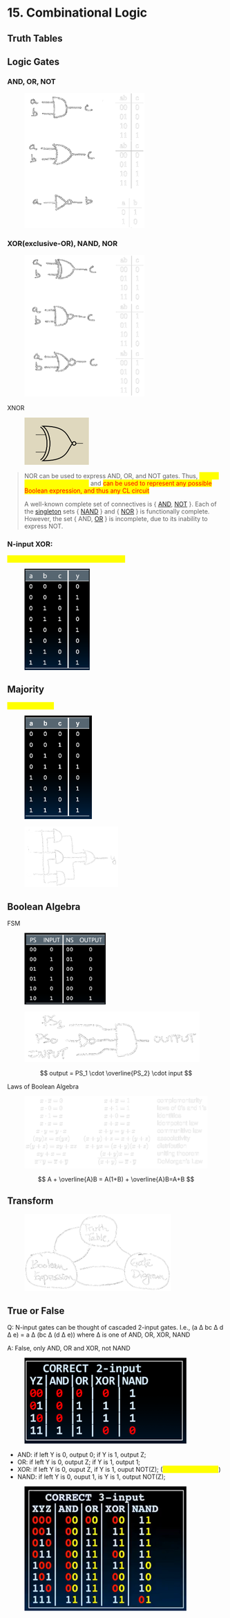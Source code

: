 # 15. Combinational Logic



## Truth Tables

## Logic Gates

### AND, OR, NOT

<figure><img src=".gitbook/assets/image (8) (1) (1) (1) (1) (1) (1) (1).png" alt="" width="278"><figcaption></figcaption></figure>

### XOR(exclusive-OR), NAND, NOR

<figure><img src=".gitbook/assets/image (9) (1) (1) (1) (1) (1) (1).png" alt="" width="278"><figcaption></figcaption></figure>

XNOR

<figure><img src=".gitbook/assets/image (2) (1) (1) (1) (1) (1) (1) (1) (1) (1) (1) (1).png" alt="" width="149"><figcaption></figcaption></figure>

> NOR can be used to express AND, OR, and NOT gates. Thus, <mark style="color:yellow;">NOR is ’functionally complete’</mark> and <mark style="color:red;">can be used to represent any possible Boolean expression, and thus any CL circuit</mark>
>
> A well-known complete set of connectives is { [AND](https://en.wikipedia.org/wiki/Logical_conjunction), [NOT](https://en.wikipedia.org/wiki/Negation) }. Each of the [singleton](https://en.wikipedia.org/wiki/Singleton_\(mathematics\)) sets { [NAND](https://en.wikipedia.org/wiki/Sheffer_stroke) } and { [NOR](https://en.wikipedia.org/wiki/Logical_NOR) } is functionally complete. However, the set { AND, [OR](https://en.wikipedia.org/wiki/Logical_disjunction) } is incomplete, due to its inability to express NOT.

### **N-input XOR:**&#x20;

<mark style="color:yellow;">XOR is a 1 if the number of 1s input is odd</mark>

<figure><img src=".gitbook/assets/image (10) (1) (1) (1) (1) (1) (1).png" alt="" width="151"><figcaption></figcaption></figure>

## Majority

<mark style="color:yellow;">y = bc + ac + ab</mark>

<figure><img src=".gitbook/assets/image (131).png" alt="" width="156"><figcaption></figcaption></figure>

<figure><img src=".gitbook/assets/image (136).png" alt="" width="217"><figcaption></figcaption></figure>

## Boolean Algebra

FSM

<figure><img src=".gitbook/assets/image (11) (1) (1) (1) (1) (1) (1).png" alt="" width="188"><figcaption></figcaption></figure>

<figure><img src=".gitbook/assets/image (14) (1) (1) (1) (1) (1).png" alt=""><figcaption></figcaption></figure>

$$
output = PS_1 \cdot \overline{PS_2} \cdot input
$$

Laws of Boolean Algebra

<figure><img src=".gitbook/assets/image (15) (1) (1) (1) (1) (1).png" alt=""><figcaption></figcaption></figure>

$$
A + \overline{A}B = A(1+B) + \overline{A}B=A+B
$$

## Transform

<figure><img src=".gitbook/assets/image (16) (1) (1) (1) (1).png" alt="" width="339"><figcaption></figcaption></figure>

## True or False

Q: N-input gates can be thought of cascaded 2-input gates. I.e., (a ∆ bc ∆ d ∆ e) = a ∆ (bc ∆ (d ∆ e)) where ∆ is one of AND, OR, XOR, NAND

A: False, only AND, OR and XOR, not NAND

<figure><img src=".gitbook/assets/image (99).png" alt="" width="375"><figcaption></figcaption></figure>

* AND: if left Y is 0, output 0; if Y is 1, output Z;
* OR: if left Y is 0, output Z; if Y is 1, output 1;
* XOR: if left Y is 0, ouput Z, if Y is 1, ouput NOT(Z); (<mark style="color:yellow;">Conditional Inverter</mark>)
* NAND: if left Y is 0, ouput 1, is Y is 1, output NOT(Z);

<figure><img src=".gitbook/assets/image (100).png" alt="" width="375"><figcaption></figcaption></figure>
